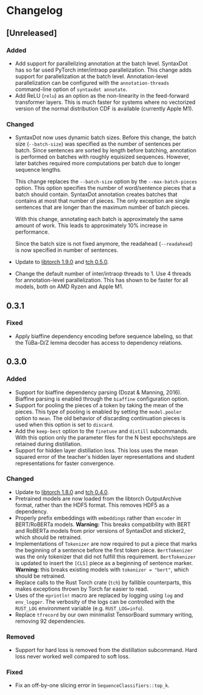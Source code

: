 # Changelog

## [Unreleased]

### Added

- Add support for parallelizing annotation at the batch level. SyntaxDot has
  so far used PyTorch inter/intraop parallelization. This change adds
  support for parallelization at the batch level. Annotation-level
  parallelization can be configured with the `annotation-threads`
  command-line option of `syntaxdot annotate`.
- Add ReLU (`relu`) as an option as the non-linearity in the feed-forward
  transformer layers. This is much faster for systems where no vectorized
  version of the normal distribution CDF is available (currently Apple M1).

### Changed

- SyntaxDot now uses dynamic batch sizes. Before this change, the batch
  size (`--batch-size`) was specified as the number of sentences per
  batch. Since sentences are sorted by length before batching, annotation
  is performed on batches with roughly equisized sequences. However,
  later batches required more computations per batch due to longer
  sequence lengths.

  This change replaces the `--batch-size` option by the `--max-batch-pieces`
  option. This option specifies the number of word/sentence pieces that
  a batch should contain. SyntaxDot annotation creates batches that contains
  at most that number of pieces. The only exception are single sentences
  that are longer than the maximum number of batch pieces.

  With this change, annotating each batch is approximately the same amount
  of work. This leads to approximately 10% increase in performance.

  Since the batch size is not fixed anymore, the readahead (`--readahead`)
  is now specified in number of sentences.
- Update to [libtorch
  1.9.0](https://github.com/pytorch/pytorch/releases/tag/v1.9.0) and
  [tch 0.5.0](https://github.com/LaurentMazare/tch-rs).
- Change the default number of inter/intraop threads to 1. Use 4 threads for
  annotation-level parallelization. This has shown to be faster for all models,
  both on AMD Ryzen and Apple M1.

## 0.3.1

### Fixed

- Apply biaffine dependency encoding before sequence labeling, so that
  the TüBa-D/Z lemma decoder has access to dependency relations.

## 0.3.0

### Added

- Support for biaffine dependency parsing (Dozat & Manning, 2016).
  Biaffine parsing is enabled through the `biaffine` configuration
  option.
- Support for pooling the pieces of a token by taking the mean of the
  pieces. This type of pooling is enabled by setting the
  `model.pooler` option to `mean`. The old behavior of discarding
  continuation pieces is used when this option is set to `discard`.
- Add the `keep-best` option to the `finetune` and `distill`
  subcommands. With this option only the parameter files for the N
  best epochs/steps are retained during distillation.
- Support for hidden layer distillation loss. This loss uses the mean
  squared error of the teacher's hidden layer representations and
  student representations for faster convergence.

### Changed

- Update to [libtorch
  1.8.0](https://github.com/pytorch/pytorch/releases/tag/v1.8.0) and
  [tch 0.4.0](https://github.com/LaurentMazare/tch-rs).
- Pretrained models are now loaded from the libtorch OutputArchive format,
  rather than the HDF5 format. This removes HDF5 as a dependency.
- Properly prefix embeddings with `embeddings` rather than `encoder` in
  BERT/RoBERTa models. **Warning:** This breaks compatibility with BERT and
  RoBERTa models from prior versions of SyntaxDot and sticker2, which should
  be retrained.
- Implementations of `Tokenizer` are now required to put a piece that marks the
  beginning of a sentence before the first token piece. `BertTokenizer` was the
  only tokenizer that did not fulfill this requirement. `BertTokenizer` is
  updated to insert the `[CLS]` piece as a beginning of sentence marker.
  **Warning:** this breaks existing models with `tokenizer = "bert"`, which should
  be retrained.
- Replace calls to the Rust Torch crate (`tch`) by fallible
  counterparts, this makes exceptions thrown by Torch far easier to
  read.
- Uses of the `eprintln!` macro are replaced by logging using `log` and
  `env_logger`. The verbosity of the logs can be controlled with the `RUST_LOG`
  environment variable (e.g. `RUST_LOG=info`).
- Replace `tfrecord` by our own minimalist TensorBoard summary writing, removing
  92 dependencies.

### Removed

- Support for hard loss is removed from the distillation subcommand. Hard loss
  never worked well compared to soft loss.

### Fixed

- Fix an off-by-one slicing error in `SequenceClassifiers::top_k`.
